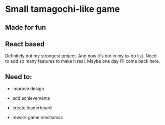 # Small tamagochi-like game

## Made for fun

## React based



Definitely not my strongest project. And now it's not in my to-do list.
Need to add so many features to make it real. Maybe one day I'll come back here.

## Need to:
- improve design

- add achievements

- create leaderboard

- rework game mechanics
